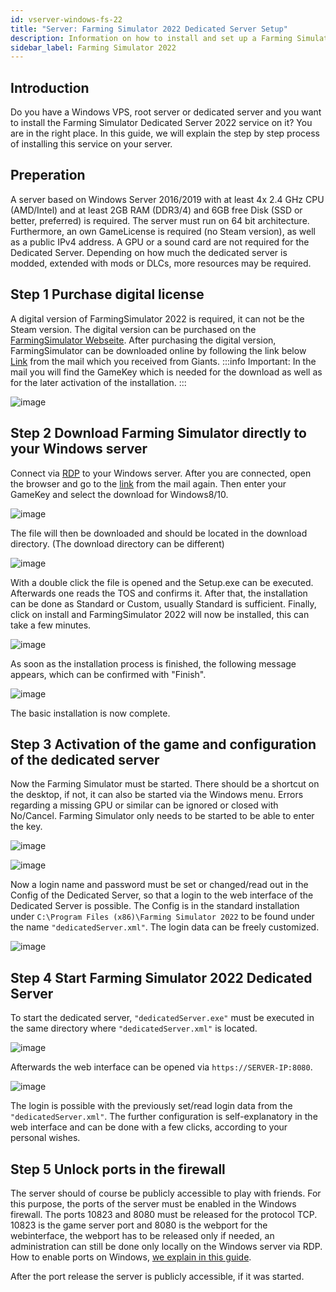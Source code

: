 ```yaml
---
id: vserver-windows-fs-22
title: "Server: Farming Simulator 2022 Dedicated Server Setup"
description: Information on how to install and set up a Farming Simulator Dedicated Server 2022 on your Windows VPS and Dedicated Server from ZAP-Hosting - ZAP-Hosting.com documentation
sidebar_label: Farming Simulator 2022
---
```




## Introduction

Do you have a Windows VPS, root server or dedicated server and you want to install the Farming Simulator Dedicated Server 2022 service on it? You are in the right place. In this guide, we will explain the step by step process of installing this service on your server.

## Preperation
A server based on Windows Server 2016/2019 with at least 4x 2.4 GHz CPU (AMD/Intel) and at least 2GB RAM (DDR3/4) and 6GB free Disk (SSD or better, preferred) is required. The server must run on 64 bit architecture. 
Furthermore, an own GameLicense is required (no Steam version), as well as a public IPv4 address. A GPU or a sound card are not required for the Dedicated Server. 
Depending on how much the dedicated server is modded, extended with mods or DLCs, more resources may be required. 


## Step 1 Purchase digital license

A digital version of FarmingSimulator 2022 is required, it can not be the Steam version.
The digital version can be purchased on the [FarmingSimulator Webseite](https://www.farming-simulator.com/buy-now.php?lang=de&country=de&platform=pcdigital).
After purchasing the digital version, FarmingSimulator can be downloaded online by following the link below [Link](https://eshop.giants-software.com/downloads.php) from the mail which you received from Giants.
:::info
Important: In the mail you will find the GameKey which is needed for the download as well as for the later activation of the installation. 
:::

![image](https://user-images.githubusercontent.com/13604413/159173431-deafbefa-f186-4acc-9605-1d980142c5c0.png)

## Step 2 Download Farming Simulator directly to your Windows server

Connect via [RDP](vserver-windows-userdp.md) to your Windows server. After you are connected, open the browser and go to the [link](https://eshop.giants-software.com/downloads.php) from the mail again. Then enter your GameKey and select the download for Windows8/10. 

![image](https://user-images.githubusercontent.com/13604413/159173433-c3c90cb4-0c5c-4e60-a61c-ce150e5b99f2.png)

The file will then be downloaded and should be located in the download directory. (The download directory can be different)

![image](https://user-images.githubusercontent.com/13604413/159173436-409b2130-0165-424f-bbff-996f7b149730.png)

With a double click the file is opened and the Setup.exe can be executed.
Afterwards one reads the TOS and confirms it. After that, the installation can be done as Standard or Custom, usually Standard is sufficient. 
Finally, click on install and FarmingSimulator 2022 will now be installed, this can take a few minutes. 

![image](https://user-images.githubusercontent.com/13604413/159173444-037c1c40-e2a1-4551-9aaf-bc2aa402c9d0.png)

As soon as the installation process is finished, the following message appears, which can be confirmed with "Finish". 

![image](https://user-images.githubusercontent.com/13604413/159173446-faee231b-8635-48f3-9caa-7c78e617702a.png)

The basic installation is now complete. 

## Step 3 Activation of the game and configuration of the dedicated server

Now the Farming Simulator must be started. There should be a shortcut on the desktop, if not, it can also be started via the Windows menu. 
Errors regarding a missing GPU or similar can be ignored or closed with No/Cancel. Farming Simulator only needs to be started to be able to enter the key. 

![image](https://user-images.githubusercontent.com/13604413/159173458-691716a6-6329-45d2-a782-e191388a7041.png)

![image](https://user-images.githubusercontent.com/13604413/159173461-3b03f54d-5b97-40e3-be2a-e0ca09da41bf.png)

Now a login name and password must be set or changed/read out in the Config of the Dedicated Server, so that a login to the web interface of the Dedicated Server is possible. 
The Config is in the standard installation under 
`C:\Program Files (x86)\Farming Simulator 2022` to be found under the name `"dedicatedServer.xml"`. 
The login data can be freely customized. 

![image](https://user-images.githubusercontent.com/13604413/159173467-2341681d-a40d-44c1-bfdb-8523a716ff41.png)

## Step 4 Start Farming Simulator 2022 Dedicated Server

To start the dedicated server, `"dedicatedServer.exe"` must be executed in the same directory where `"dedicatedServer.xml"` is located.

![image](https://user-images.githubusercontent.com/13604413/159173468-5f9473f8-734d-4236-a079-2c4a83e87caf.png)

Afterwards the web interface can be opened via `https://SERVER-IP:8080`. 

![image](https://user-images.githubusercontent.com/13604413/159173472-525e9125-2011-4550-bc7c-a95fb20f6667.png)

The login is possible with the previously set/read login data from the `"dedicatedServer.xml"`. 
The further configuration is self-explanatory in the web interface and can be done with a few clicks, according to your personal wishes. 

## Step 5 Unlock ports in the firewall

The server should of course be publicly accessible to play with friends. For this purpose, the ports of the server must be enabled in the Windows firewall. The ports 10823 and 8080 must be released for the protocol TCP. 10823 is the game server port and 8080 is the webport for the webinterface, the webport has to be released only if needed, an administration can still be done only locally on the Windows server via RDP. 
How to enable ports on Windows, [we explain in this guide](vserver-windows-port.md). 

After the port release the server is publicly accessible, if it was started. 
